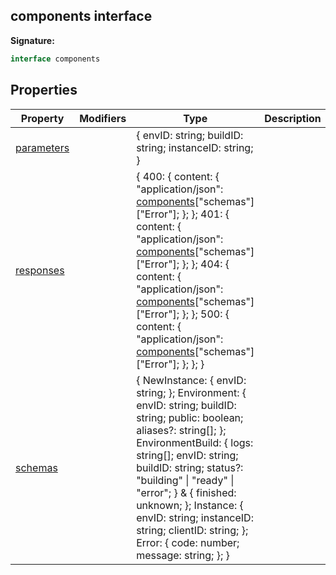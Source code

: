 
## components interface

**Signature:**

```typescript
interface components 
```

## Properties

|  Property | Modifiers | Type | Description |
|  --- | --- | --- | --- |
|  [parameters](./sdk.components.parameters.md) |  | &#123; envID: string; buildID: string; instanceID: string; &#125; |  |
|  [responses](./sdk.components.responses.md) |  | &#123; 400: &#123; content: &#123; "application/json": [components](./sdk.components.md)\["schemas"\]\["Error"\]; &#125;; &#125;; 401: &#123; content: &#123; "application/json": [components](./sdk.components.md)\["schemas"\]\["Error"\]; &#125;; &#125;; 404: &#123; content: &#123; "application/json": [components](./sdk.components.md)\["schemas"\]\["Error"\]; &#125;; &#125;; 500: &#123; content: &#123; "application/json": [components](./sdk.components.md)\["schemas"\]\["Error"\]; &#125;; &#125;; &#125; |  |
|  [schemas](./sdk.components.schemas.md) |  | &#123; NewInstance: &#123; envID: string; &#125;; Environment: &#123; envID: string; buildID: string; public: boolean; aliases?: string\[\]; &#125;; EnvironmentBuild: &#123; logs: string\[\]; envID: string; buildID: string; status?: "building" \| "ready" \| "error"; &#125; &amp; &#123; finished: unknown; &#125;; Instance: &#123; envID: string; instanceID: string; clientID: string; &#125;; Error: &#123; code: number; message: string; &#125;; &#125; |  |

